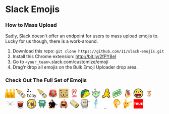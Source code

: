 # Slack Emojis

### How to Mass Upload
Sadly, Slack doesn't offer an endpoint for users to mass upload emojis to. Lucky for us though, there is a work-around.

1. Download this repo: `git clone https://github.com/11/slack-emojis.git`
2. Install this Chrome extension: http://bit.ly/2fPY8el
3. Go to `<your_team>`.slack.com/customize/emoji
4. Drag’n’drop all emojis on the Bulk Emoji Uploader drop area.


### Check Out The Full Set of Emojis

<body>
  <img src="./emojis/+111111111111.gif"  width="30px" height="30px"></img>
  <img src="./emojis/1000000.png"        width="30px" height="30px"></img>
  <img src="./emojis/2day.png" width="30px" height="30px"></img>
  <img src="./emojis/40.png" width="30px" height="30px"></img>
  <img src="./emojis/420alert.gif" width="30px" height="30px"></img>
  <img src="./emojis/666.gif" width="30px" height="30px"></img>
  <img src="./emojis/99.png" width="30px" height="30px"></img>
  <img src="./emojis/angry_taco.png" width="30px" height="30px"></img>
  <img src="./emojis/angrycactusboi.gif" width="30px" height="30px"></img>
  <img src="./emojis/aol.png" width="30px" height="30px"></img>
  <img src="./emojis/approved.png" width="30px" height="30px"></img>
  <img src="./emojis/avodude.png" width="30px" height="30px"></img>
  <img src="./emojis/awesomeface.jpg" width="30px" height="30px"></img>
  <img src="./emojis/bacon_dance.gif" width="30px" height="30px"></img>
  <img src="./emojis/big_ass_fan.jpg" width="30px" height="30px"></img>
  <img src="./emojis/black_russian.png" width="30px" height="30px"></img>
  <img src="./emojis/blargh.jpg" width="30px" height="30px"></img>
  <img src="./emojis/bmo.gif" width="30px" height="30px"></img>
  <img src="./emojis/bob_omb.gif" width="30px" height="30px"></img>
  <img src="./emojis/bokbok.png" width="30px" height="30px"></img>
  <img src="./emojis/burrrrito.gif" width="30px" height="30px"></img>
  <img src="./emojis/happyburrito.jpg" width="30px" height="30px"></img>
  <img src="./emojis/meeseeks.png" width="30px" height="30px"></img>
  <img src="./emojis/rocker.gif" width="30px" height="30px"></img>
  <img src="./emojis/thegame.png" width="30px" height="30px"></img>
  <img src="./emojis/thinkinghand.png" width="30px" height="30px"></img>
  <img src="./emojis/true.jpg" width="30px" height="30px"></img>
</body>
